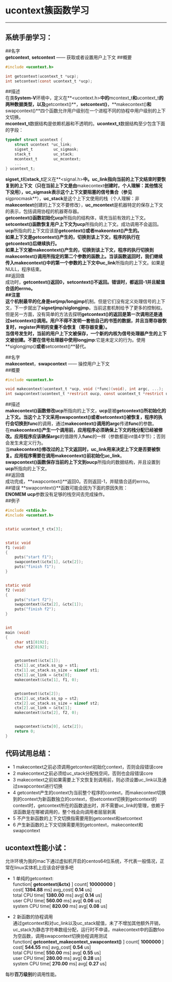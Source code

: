 # ucontext簇函数学习  
-----------   

系统手册学习： 
-----------   

##名字  
**getcontext**, **setcontext** —— 获取或者设置用户上下文
##概要  
```c
#include <ucontext.h>

int getcontext(ucontext_t *ucp);
int setcontext(const ucontext_t *ucp);
```  
##描述  
在类**System-V**环境中，定义在**<ucontext.h>**中的**mcontext_t**和**ucontext_t**的两种数据类型，以及**getcontext()**，**setcontext()**，**makecontext()**和**swapcontext()**四个函数允许用户级别在一个进程不同的协程中用户级别的上下文切换。  
**mcontext_t**数据结构是依赖机器和不透明的。**ucontext_t**数据结构至少包含下面的字段：  
```c
typedef struct ucontext {
    struct ucontext *uc_link;
    sigset_t         uc_sigmask;
    stack_t          uc_stack;
    mcontext_t       uc_mcontext;
    ...
} ucontext_t;
```  
**sigset_t**和**stack_t**定义在**<signal.h>**中。**uc_link**指向当前的上下文结束时要恢复到的上下文（只在当前上下文是由**makecontext**创建时，个人理解：其他情况下没用），**uc_sigmask**表示这个上下文要阻塞的信号集合（参见**sigprocmask**），**uc_stack**是这个上下文使用的栈（个人理解：非**makecontext**创建的上下文不要修改），**uc_mcontext**是机器特定的保存上下文的表示，包括调用协程的机器寄存器。  
**getcontext()**函数初始化**ucp**所指向的结构体，填充当前有效的上下文。  
**setcontext()**函数恢复用户上下文为**ucp**所指向的上下文。成功调用不会返回。**ucp**所指向的上下文应该是**getcontext()**或者**makeontext()**产生的。  
如果上下文是**getcontext()**产生的，切换到该上下文，程序的执行在**getcontext()**后继续执行。  
如果上下文被**makecontext()**产生的，切换到该上下文，程序的执行切换到**makecontext()**调用所指定的第二个参数的函数上。当该函数返回时，我们继续传入**makecontext()**中的第一个参数的上下文中**uc_link**所指向的上下文。如果是NULL，程序结束。  
##返回值    
成功时，**getcontext()**返回0，s**etcontext()**不返回。错误时，都返回-1并且赋值合适的errno。  
##注意  
这个机制最早的化身是**setjmp/longjmp**机制。但是它们没有定义处理信号的上下文，下一步就出了**sigsetjmp/siglongjmp**。当前这套机制给予了更多的控制权。但是另一方面，没有简单的方法去探明**getcontext()**的返回是第一次调用还是通过**setcontext()**调用。用户不得不发明一套他自己的书签的数据，并且当寄存器恢复时，register声明的变量不会恢复（寄存器变量）。  
当信号发生时，当前的用户上下文被保存，一个新的内核为信号处理器产生的上下文被创建。不要在信号处理器中使用**longjmp**:它是未定义的行为。使用**siglongjmp()**或者**setcontext()**替代。  

##名字  
**makecontext**，**swapcontext** —— 操控用户上下文  
##概要  
```c
#include <ucontext.h>

void makecontext(ucontext_t *ucp, void (*func)(void), int argc, ...);
int swapcontext(ucontext_t *restrict oucp, const ucontext_t *restrict ucp);
```  
##描述  
**makecontext()**函数修改**ucp**所指向的上下文，**ucp**是被**getcontext()**所初始化的上下文。当这个上下文采用**swapcontext()**或者**setcontext()**被恢复，程序的执行会切换到**func**的调用，通过**makecontext()**调用的**argc**传递**func**的参数。  
在**makecontext()**产生一个调用前，应用程序必须确保上下文的栈分配已经被修改。应用程序应该确保**argc**的值跟传入**func**的一样（参数都是int值4字节）；否则会发生未定义行为。  
当**makecontext()**修改过的上下文返回时，**uc_link**用来决定上下文是否要被恢复。应用程序需要在调用**makecontext()**前初始化**uc_link**。  
**swapcontext()**函数保存当前的上下文到**oucp**所指向的数据结构，并且设置到**ucp**所指向的上下文。   
##返回值  
成功完成，**swapcontext()**返回0。否则返回-1，并赋值合适的errno。  
##错误
**swapcontext()**函数可能会因为下面的原因失败：  
**ENOMEM** **ucp**参数没有足够的栈空间去完成操作。  
##例子  
```c
#include <stdio.h>
#include <ucontext.h>


static ucontext_t ctx[3];


static void
f1 (void)
{
    puts("start f1");
    swapcontext(&ctx[1], &ctx[2]);
    puts("finish f1");
}


static void
f2 (void)
{
    puts("start f2");
    swapcontext(&ctx[2], &ctx[1]);
    puts("finish f2");
}


int
main (void)
{
    char st1[8192];
    char st2[8192];


    getcontext(&ctx[1]);
    ctx[1].uc_stack.ss_sp = st1;
    ctx[1].uc_stack.ss_size = sizeof st1;
    ctx[1].uc_link = &ctx[0];
    makecontext(&ctx[1], f1, 0);


    getcontext(&ctx[2]);
    ctx[2].uc_stack.ss_sp = st2;
    ctx[2].uc_stack.ss_size = sizeof st2;
    ctx[2].uc_link = &ctx[1];
    makecontext(&ctx[2], f2, 0);


    swapcontext(&ctx[0], &ctx[2]);
    return 0;
}
```  

代码试用总结：  
-----------   
- 1 makecontext之前必须调用getcontext初始化context，否则会段错误core  
- 2 makecontext之前必须给uc_stack分配栈空间，否则也会段错误core  
- 3 makecontext之前如果需要上下文恢复到调用前，则必须设置uc_link以及通过swapcontext进行切换  
- 4 getcontext产生的context为当前整个程序的context，而makecontext切换到的context为新函数独立的context，但setcontext切换到getcontext的context时，getcontext所在的函数退出时，并不需要uc_link的管理，依赖于该函数是在哪被调用的，整个栈会向调用者层层剥离   
- 5 不产生新函数的上下文切换指需要用到getcontext和setcontext  
- 6 产生新函数的上下文切换需要用到getcontext，makecontext和swapcontext  


ucontext性能小试：  
-----------   
允许环境为我的mac下通过虚拟机开启的centos64位系统，不代表一般情况，正常在linux实体机上应该会好很多吧  

- 1 单纯的getcontext:  
function[ **getcontext(&ctx)** ] count[ **10000000** ]  
cost[ **1394.88** ms] avg_cost[ **0.14** us]  
total CPU time[ **1380.00** ms] avg[ **0.14** us]  
user CPU time[ **560.00** ms] avg[ **0.06** us]  
system CPU time[ **820.00** ms] avg[ **0.08** us]  

- 2 新函数的协程调用  
通过getcontext和对uc_link以及uc_stack赋值，未了不增加其他额外开销，uc_stack为静态字符串数组分配，运行时不申请，makecontext中的函数foo为空函数，调用swapcontext切换协程调用测试  
function[ **getcontext_makecontext_swapcontext()** ] count[ **1000000** ]  
cost[ **544.55** ms] avg_cost[ **0.54** us]  
total CPU time[ **550.00** ms] avg[ **0.55** us]  
user CPU time[ **280.00** ms] avg[ **0.28** us]  
system CPU time[ **270.00** ms] avg[ **0.27** us]  

每秒**百万级别**的调用性能。  